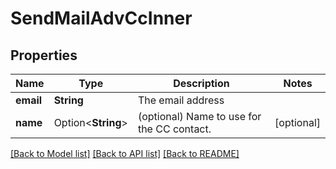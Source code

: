 # SendMailAdvCcInner

## Properties

Name | Type | Description | Notes
------------ | ------------- | ------------- | -------------
**email** | **String** | The email address | 
**name** | Option<**String**> | (optional) Name to use for the CC contact. | [optional]

[[Back to Model list]](../README.md#documentation-for-models) [[Back to API list]](../README.md#documentation-for-api-endpoints) [[Back to README]](../README.md)


